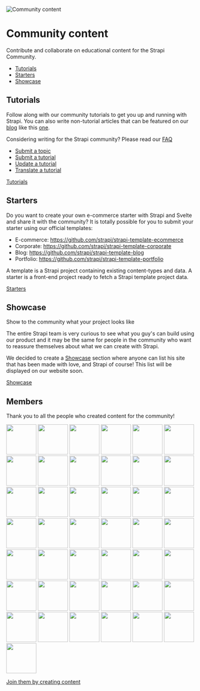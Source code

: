 ![Community content](/assets/banner-community-content.png)

# Community content

Contribute and collaborate on educational content for the Strapi Community.

  - [Tutorials](#Tutorials)
  - [Starters](#Starters)
  - [Showcase](#Showcase)

## Tutorials

Follow along with our community tutorials to get you up and running with Strapi.
You can also write non-tutorial articles that can be featured on our [blog](https://strapi.io/blog) like this [one](https://strapi.io/blog/reasons-why-you-should-make-your-project-open-source).

Considering writing for the Strapi community? Please read our [FAQ](https://www.notion.so/strapi/Strapi-Write-for-the-Community-FAQs-b1fa0282d68a4c3e933fdd5e05f61a46)

  - [Submit a topic](https://github.com/strapi/community-content/issues/new?labels=In+progress&template=submit-a-resource.md&title=%5BSUBMIT%5D)
  - [Submit a tutorial](https://github.com/strapi/community-content/issues/new?labels=In+progress&template=submit-a-resource.md&title=%5BSUBMIT%5D)
  - [Update a tutorial](https://github.com/strapi/community-content/issues/new?labels=In+progress&template=update-a-tutorial.md&title=%5BUPDATE%5D)
  - [Translate a tutorial](https://github.com/strapi/community-content/issues/new?template=translate-a-resource.md&title=%5BTRANSLATE%5D)


  [Tutorials](https://github.com/strapi/community-content/tree/master/tutorials)

## Starters

Do you want to create your own e-commerce starter with Strapi and Svelte and share it with the community?
It is totally possible for you to submit your starter using our official templates:

   - E-commerce: https://github.com/strapi/strapi-template-ecommerce
   - Corporate: https://github.com/strapi/strapi-template-corporate
   - Blog: https://github.com/strapi/strapi-template-blog
   - Portfolio: https://github.com/strapi/strapi-template-portfolio

A template is a Strapi project containing existing content-types and data.
A starter is a front-end project ready to fetch a Strapi template project data.

[Starters](https://github.com/strapi/community-content/tree/master/starters)


## Showcase

Show to the community what your project looks like

The entire Strapi team is very curious to see what you guy's can build using our product and it may be the same for people in the community who want to reassure themselves about what we can create with Strapi.

We decided to create a [Showcase](https://github.com/strapi/community-content/tree/master/showcase) section where anyone can list his site that has been made with love, and Strapi of course! This list will be displayed on our website soon.


[Showcase](https://github.com/strapi/community-content/tree/master/showcase)

## Members

Thank you to all the people who created content for the community!

<p float="left">
  <img src="https://github.com/iam4x.png" width="80" height="80" />
  <img src="https://github.com/ryanbelke.png" width="80" height="80" />
  <img src="https://github.com/bahdcoder.png" width="80" height="80" />
  <img src="https://github.com/john-smilga.png" width="80" height="80" />
  <img src="https://github.com/pappinvijak.png" width="80" height="80" />
  <img src="https://github.com/jlengstorf.png" width="80" height="80" />
  <img src="https://github.com/rpragana.png" width="80" height="80" />
  <img src="https://github.com/pgmichael.png" width="80" height="80" />
  <img src="https://github.com/shahinrostami.png" width="80" height="80" />
  <img src="https://github.com/tamirandtom.png" width="80" height="80" />
  <img src="https://github.com/femithz.png" width="80" height="80" />
  <img src="https://github.com/reedbarger.png" width="80" height="80" />
  <img src="https://github.com/davidkartuzinski.png" width="80" height="80" />
  <img src="https://github.com/pierreburgy.png" width="80" height="80" />
  <img src="https://github.com/mcastres.png" width="80" height="80" />
  <img src="https://github.com/fabio-nettis.png" width="80" height="80" />
  <img src="https://github.com/pouyamiralayi.png" width="80" height="80" />
  <img src="https://github.com/ivandoric.png" width="80" height="80" />
  <img src="https://github.com/GalloDaSballo.png" width="80" height="80" />
  <img src="https://github.com/Nauman440.png" width="80" height="80" />
  <img src="https://github.com/rajdip34.png" width="80" height="80" />
  <img src="https://github.com/derrickmehaffy.png" width="80" height="80" />
  <img src="https://github.com/soupette.png" width="80" height="80" />
  <img src="https://github.com/enBonnet.png" width="80" height="80" />
  <img src="https://github.com/juanpablogdl.png" width="80" height="80" />
  <img src="https://github.com/ghoshnirmalya.png" width="80" height="80" />
  <img src="https://scotch-res.cloudinary.com/image/upload/dpr_1,w_250,h_250,q_auto:good,f_auto,c_fill,g_face/media/1/w7Vhk81SyClJPlDQPMLh_17795826_10154678250924582_8102840950354615336_n.jpg" width="80" height="80" />
  <img src="https://github.com/malgamves.png" width="80" height="80" />
  <img src="https://github.com/tpiros.png" width="80" height="80" />
  <img src="https://github.com/victorkane.png" width="80" height="80" />
  <img src="https://github.com/xAgustin93.png" width="80" height="80" />
  <img src="https://github.com/drewtownchi.png" width="80" height="80" />
  <img src="https://github.com/kwinyyyc.png" width="80" height="80" />
  <img src="https://github.com/stefanSheva.png" width="80" height="80" />
  <img src="https://github.com/adriatic.png" width="80" height="80" />
  <img src="https://github.com/daryllukas.png" width="80" height="80" />
  <img src="https://github.com/willianjusten.png" width="80" height="80" />
  <img src="https://github.com/hemanshum.png" width="80" height="80" />
  <img src="https://github.com/yinjisheng311.png" width="80" height="80" />
  <img src="https://github.com/ramigs.png" width="80" height="80" />
  <img src="https://github.com/kilinkis.png" width="80" height="80" />
  <img src="https://github.com/tarekbozo.png" width="80" height="80" />
  <img src="https://github.com/bastianhilton.png" width="80" height="80" />
</p>

[Join them by creating content](https://github.com/strapi/community-content/issues/new?labels=In+progress&template=submit-a-resource.md&title=%5BSUBMIT%5D)
